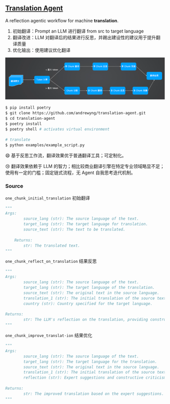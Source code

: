 ## [Translation Agent](https://github.com/andrewyng/translation-agent)

A reflection agentic workflow for machine **translation**.

1. 初始翻译：Prompt an LLM 进行翻译 from src to target language
2. 翻译改进：LLM 对翻译后的结果进行反思，并踢出建设性的建议用于提升翻译质量
3. 优化输出：使用建议优化翻译

![image-20240927142241750](translation_agent.assets/image-20240927142241750.png)

```bash
$ pip install poetry
$ git clone https://github.com/andrewyng/translation-agent.git
$ cd translation-agent
$ poetry install
$ poetry shell # activates virtual environment

# translate
$ python examples/example_script.py
```

:smile: 基于反思工作流，翻译效果优于普通翻译工具；可定制化。

:cry: 翻译效果依赖于 LLM 的智力；相比较商业翻译引擎在特定专业领域略显不足；使用有一定的门槛；固定链式流程，无 Agent 自我思考迭代机制。

### Source

`one_chunk_initial_translation` 初始翻译

```python
"""
Args:
        source_lang (str): The source language of the text.
        target_lang (str): The target language for translation.
        source_text (str): The text to be translated.

    Returns:
        str: The translated text.
"""
```

`one_chunk_reflect_on_translation` 结果反思

```python
"""
Args:
        source_lang (str): The source language of the text.
        target_lang (str): The target language of the translation.
        source_text (str): The original text in the source language.
        translation_1 (str): The initial translation of the source text.
        country (str): Country specified for the target language.

Returns:
        str: The LLM's reflection on the translation, providing constructive criticism and suggestions for improvement.
"""
```

`one_chunk_improve_translat·ion` 结果优化

```python
"""
Args:
        source_lang (str): The source language of the text.
        target_lang (str): The target language for the translation.
        source_text (str): The original text in the source language.
        translation_1 (str): The initial translation of the source text.
        reflection (str): Expert suggestions and constructive criticism for improving the translation.

Returns:
        str: The improved translation based on the expert suggestions.
"""
```

